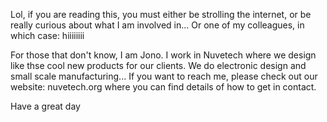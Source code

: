 Lol, if you are reading this, you must either be strolling the internet, or be really curious about what I am involved in... Or one of my colleagues, in which case: hiiiiiiii

For those that don't know, I am Jono. I work in Nuvetech where we design like thse cool new products for our clients. We do electronic design and small scale manufacturing...
If you want to reach me, please check out our website: nuvetech.org where you can find details of how to get in contact.

Have a great day


